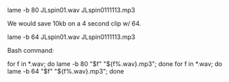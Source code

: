 lame -b 80 JLspin01.wav JLspin0111113.mp3

We would save 10kb on a 4 second clip w/ 64.

lame -b 64 JLspin01.wav JLspin0111113.mp3


Bash command:

for f in *.wav; do lame -b 80 "$f" "${f%.wav}.mp3"; done
for f in *.wav; do lame -b 64 "$f" "${f%.wav}.mp3"; done
